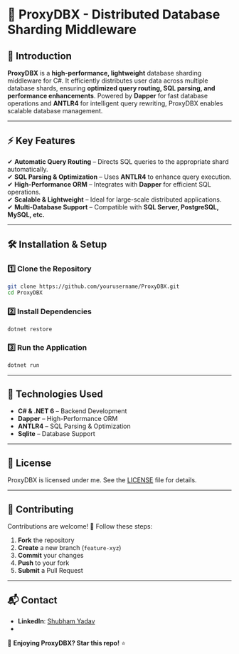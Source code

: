 # 🚀 ProxyDBX - Distributed Database Sharding Middleware

## 🌟 Introduction

**ProxyDBX** is a **high-performance, lightweight** database sharding middleware for C#. It efficiently distributes user data across multiple database shards, ensuring **optimized query routing, SQL parsing, and performance enhancements**. Powered by **Dapper** for fast database operations and **ANTLR4** for intelligent query rewriting, ProxyDBX enables scalable database management.

---

## ⚡ Key Features

✔ **Automatic Query Routing** – Directs SQL queries to the appropriate shard automatically.\
✔ **SQL Parsing & Optimization** – Uses **ANTLR4** to enhance query execution.\
✔ **High-Performance ORM** – Integrates with **Dapper** for efficient SQL operations.\
✔ **Scalable & Lightweight** – Ideal for large-scale distributed applications.\
✔ **Multi-Database Support** – Compatible with **SQL Server, PostgreSQL, MySQL, etc.**

---

## 🛠 Installation & Setup

### 1️⃣ Clone the Repository

```sh
git clone https://github.com/yourusername/ProxyDBX.git
cd ProxyDBX
```

### 2️⃣ Install Dependencies

```sh
dotnet restore
```

### 3️⃣ Run the Application

```sh
dotnet run
```

---

## 🔧 Technologies Used

- **C# & .NET 6** – Backend Development
- **Dapper** – High-Performance ORM
- **ANTLR4** – SQL Parsing & Optimization
- **Sqlite** – Database Support

---

## 📝 License

ProxyDBX is licensed under me. See the [LICENSE](LICENSE) file for details.

---

## 🤝 Contributing

Contributions are welcome! 🚀 Follow these steps:

1. **Fork** the repository
2. **Create** a new branch (`feature-xyz`)
3. **Commit** your changes
4. **Push** to your fork
5. **Submit** a Pull Request

---

## 📬 Contact

- **LinkedIn**: [Shubham Yadav](https://www.linkedin.com/in/shubham-yadav-2b58271b8/)
- 
🌟 **Enjoying ProxyDBX? Star this repo!** ⭐

